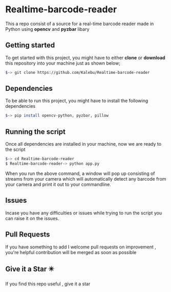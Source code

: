 # Realtime-barcode-reader
This a repo consist of a source for a real-time barcode reader made in Python using **opencv** and **pyzbar** libary


Getting started 
------------------
To get started with this project, you might have to either **clone** or **download** this repository into your machine just as shown below;

```bash
$-> git clone https://github.com/Kalebu/Realtime-barcode-reader
```

Dependencies
------------
To be able to run this project, you might have to install the following dependencies

```bash
$-> pip install opencv-python, pyzbar, pillow
```

Running the script
------------------

Once all dependencies are installed in your machine, now we are ready to the script

```bash
$-> cd Realtime-barcode-reader
$ Realtime-barcode-reader-> python app.py
```

When you run the above command, a window will pop up consisting of streams from your camera which will automatically detect any barcode from your camera and print it out to your commandline.

Issues 
-----------

Incase you have any difficulties or issues while trying to run the script
you can raise it on the issues. 

Pull Requests
----------------

If you have something to add I welcome pull requests on improvement , you're helpful contribution will be merged as soon as possible 

Give it a Star ✴️
--------------------
If you find this repo useful , give it a star

